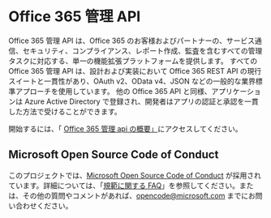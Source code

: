 # <a name="office-365-management-apis"></a>Office 365 管理 API

Office 365 管理 API は、Office 365 のお客様およびパートナーの、サービス通信、セキュリティ、コンプライアンス、レポート作成、監査を含むすべての管理タスクに対応する、単一の機能拡張プラットフォームを提供します。 すべての Office 365 管理 API は、設計および実装において Office 365 REST API の現行スイートと一貫性があり、OAuth v2、OData v4、JSON などの一般的な業界標準アプローチを使用しています。 他の Office 365 API と同様、アプリケーションは Azure Active Directory で登録され、開発者はアプリの認証と承認を一貫した方法で受けることができます。

開始するには、「 [Office 365 管理 api の概要」](https://docs.microsoft.com/office/office-365-management-api/office-365-management-apis-overview)にアクセスしてください。



## <a name="microsoft-open-source-code-of-conduct"></a>Microsoft Open Source Code of Conduct
このプロジェクトでは、[Microsoft Open Source Code of Conduct](https://opensource.microsoft.com/codeofconduct/) が採用されています。詳細については、「[規範に関する FAQ](https://opensource.microsoft.com/codeofconduct/faq/)」を参照してください。または、その他の質問やコメントがあれば、[opencode@microsoft.com](mailto:opencode@microsoft.com) までにお問い合わせください。